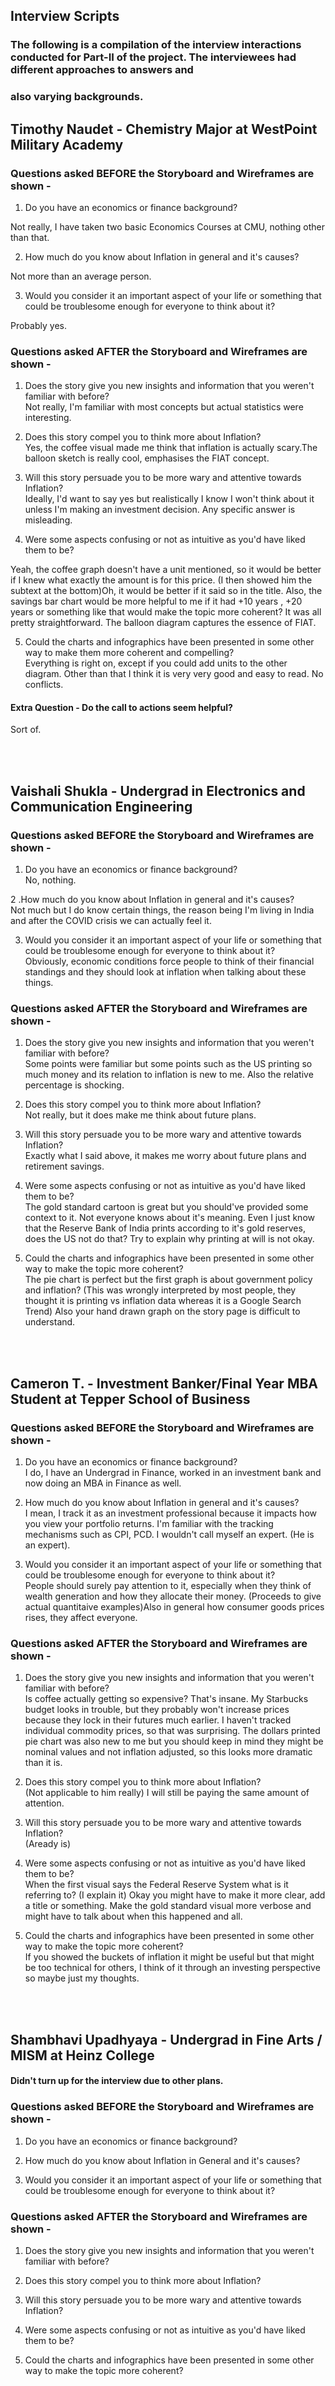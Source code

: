 
## Interview Scripts

### The following is a compilation of the interview interactions conducted for Part-II of the project. The interviewees had different approaches to answers and
### also varying backgrounds.


## Timothy Naudet - Chemistry Major at WestPoint Military Academy

### Questions asked BEFORE the Storyboard and Wireframes are shown -

1. Do you have an economics or finance background? <br>

Not really, I have taken two basic Economics Courses at CMU, nothing other than that.

2. How much do you know about Inflation in general and it's causes? <br>

Not more than an average person.

3. Would you consider it an important aspect of your life or something that could be troublesome enough for everyone to think about it?<br>

Probably yes.



### Questions asked AFTER the Storyboard and Wireframes are shown - <br>

1. Does the story give you new insights and information that you weren't familiar with before?<br> 
Not really, I'm familiar with most concepts but actual statistics were interesting.<br>

2. Does this story compel you to think more about Inflation? <br>
Yes, the coffee visual made me think that inflation is actually scary.The balloon sketch is really cool, emphasises the FIAT concept.<br>

3. Will this story persuade you to be more wary and attentive towards Inflation?<br> 
Ideally, I'd want to say yes but realistically I know I won't think about it unless I'm making an investment decision. Any specific answer is misleading.<br>

4. Were some aspects confusing or not as intuitive as you'd have liked them to be? <br>

Yeah, the coffee graph doesn't have a unit mentioned, so it would be better if I knew what exactly the amount is for this price. (I then showed him the subtext at the bottom)Oh, it would be better if it said so in the title. Also, the savings bar chart would be more helpful to me if it had +10 years , +20 years or something like that would make the topic more coherent? It was all pretty straightforward. The balloon diagram captures the essence of FIAT.<br>

5. Could the charts and infographics have been presented in some other way to make them more coherent and compelling?<br>
Everything is right on, except if you could add units to the other diagram. Other than that I think it is very very good and easy to read. No conflicts.<br>

#### Extra Question - Do the call to actions seem helpful?<br>
Sort of.

<br><br>

## Vaishali Shukla -  Undergrad in Electronics and Communication Engineering

### Questions asked BEFORE the Storyboard and Wireframes are shown -

1. Do you have an economics or finance background? <br>
No, nothing.<br>

2 .How much do you know about Inflation in general and it's causes? <br>
Not much but I do know certain things, the reason being I'm living in India and after the COVID crisis we can actually feel it.<br>


3. Would you consider it an important aspect of your life or something that could be troublesome enough for everyone to think about it?<br>
Obviously, economic conditions force people to think of their financial standings and they should look at inflation when talking about these things.<br>

### Questions asked AFTER the Storyboard and Wireframes are shown -<br>

1. Does the story give you new insights and information that you weren't familiar with before?<br> 
Some points were familiar but some points such as the US printing so much money and its relation to inflation is new to me. 
Also the relative percentage is shocking.<br>

2. Does this story compel you to think more about Inflation? <br>
Not really, but it does make me think about future plans.<br>

3. Will this story persuade you to be more wary and attentive towards Inflation?<br> 
Exactly what I said above, it makes me worry about future plans and retirement savings.<br>

4. Were some aspects confusing or not as intuitive as you'd have liked them to be? <br>
The gold standard cartoon is great but you should've provided some context to it. Not everyone knows about it's meaning. Even I just know that the Reserve Bank of India
prints according to it's gold reserves, does the US not do that? Try to explain why printing at will is not okay.<br>

5. Could the charts and infographics have been presented in some other way to make the topic more coherent?<br>
The pie chart is perfect but the first graph is about government policy and inflation? (This was wrongly interpreted by most people, they thought it is printing vs inflation data
whereas it is a Google Search Trend) Also your hand drawn graph on the story page is difficult to understand.<br>


<br><br>

## Cameron T. - Investment Banker/Final Year MBA Student at Tepper School of Business

### Questions asked BEFORE the Storyboard and Wireframes are shown -<br>

1. Do you have an economics or finance background? <br>
I do, I have an Undergrad in Finance, worked in an investment bank and now doing an MBA in Finance as well.<br>

2. How much do you know about Inflation in general and it's causes? <br>
I mean, I track it as an investment professional because it impacts how you view your portfolio returns. I'm familiar with the tracking mechanisms such as CPI, PCD. I wouldn't call myself an expert. (He is an expert).<br>


3. Would you consider it an important aspect of your life or something that could be troublesome enough for everyone to think about it?<br>
People should surely pay attention to it, especially when they think of wealth generation and how they allocate their money. (Proceeds to give actual quantitaive examples)Also in general how consumer goods prices rises, they affect everyone.<br>

### Questions asked AFTER the Storyboard and Wireframes are shown -<br>

1. Does the story give you new insights and information that you weren't familiar with before?<br> 
Is coffee actually getting so expensive? That's insane. My Starbucks budget looks in trouble, but they probably won't increase prices because they lock in their futures much earlier. I haven't tracked individual commodity prices, so that was surprising. The dollars printed pie chart was also new to me but you should keep in mind they might be nominal values and not inflation adjusted, so this looks more dramatic than it is.<br>


2. Does this story compel you to think more about Inflation? <br>
(Not applicable to him really) I will still be paying the same amount of attention.<br>

3. Will this story persuade you to be more wary and attentive towards Inflation?<br> 
(Aready is)

4. Were some aspects confusing or not as intuitive as you'd have liked them to be? <br>
When the first visual says the Federal Reserve System what is it referring to? (I explain it) Okay you might have to make it more clear, add a title or something.
Make the gold standard visual more verbose and might have to talk about when this happened and all.

5. Could the charts and infographics have been presented in some other way to make the topic more coherent?<br>
If you showed the buckets of inflation it might be useful but that might be too technical for others, I think of it through an investing perspective so maybe just my
thoughts.<br>


<br><br>

## Shambhavi Upadhyaya - Undergrad in Fine Arts / MISM at Heinz College

#### Didn't turn up for the interview due to other plans.<br>

### Questions asked BEFORE the Storyboard and Wireframes are shown -

1. Do you have an economics or finance background? <br>

2. How much do you know about Inflation in General and it's causes? <br>

3. Would you consider it an important aspect of your life or something that could be troublesome enough for everyone to think about it?<br>

### Questions asked AFTER the Storyboard and Wireframes are shown -

1. Does the story give you new insights and information that you weren't familiar with before?<br> 

2. Does this story compel you to think more about Inflation? <br>

3. Will this story persuade you to be more wary and attentive towards Inflation?<br> 

4. Were some aspects confusing or not as intuitive as you'd have liked them to be? <br>

5. Could the charts and infographics have been presented in some other way to make the topic more coherent?<br>






